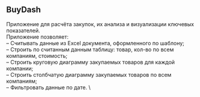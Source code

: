 ## BuyDash
Приложение для расчёта закупок, их анализа и визуализации ключевых показателей. \
Приложение позволяет: \
– Считывать данные из Excel документа, оформленного по шаблону; \
– Строить по считанным данным таблицу: товар, кол-во по всем компаниям, стоимость; \
– Строить круговую диаграмму закупаемых товаров для каждой компании; \
– Строить столбчатую диаграмму закупаемых товаров по всем компаниям; \
– Фильтровать данные по дате. \
